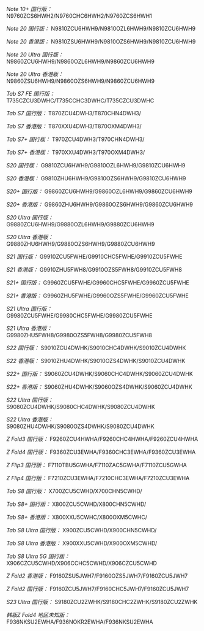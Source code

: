 *Note 10+ 国行版：*
N9760ZCS6HWH2/N9760CHC6HWH2/N9760ZCS6HWH1

*Note 20 国行版：*
N9810ZCU6HWH9/N9810OZL6HWH9/N9810ZCU6HWH9

*Note 20 香港版：*
N9810ZSU6HWH9/N9810OZS6HWH9/N9810ZCU6HWH9

*Note 20 Ultra 国行版：*
N9860ZCU6HWH9/N9860OZL6HWH9/N9860ZCU6HWH9

*Note 20 Ultra 香港版：*
N9860ZSU6HWH9/N9860OZS6HWH9/N9860ZCU6HWH9

*Tab S7 FE 国行版：*
T735CZCU3DWHC/T735CCHC3DWHC/T735CZCU3DWHC

*Tab S7 国行版：*
T870ZCU4DWH3/T870CHN4DWH3/

*Tab S7 香港版：*
T870XXU4DWH3/T870OXM4DWH3/

*Tab S7+ 国行版：*
T970ZCU4DWH3/T970CHN4DWH3/

*Tab S7+ 香港版：*
T970XXU4DWH3/T970OXM4DWH3/

*S20 国行版：*
G9810ZCU6HWH9/G9810OZL6HWH9/G9810ZCU6HWH9

*S20 香港版：*
G9810ZHU6HWH9/G9810OZS6HWH9/G9810ZCU6HWH9

*S20+ 国行版：*
G9860ZCU6HWH9/G9860OZL6HWH9/G9860ZCU6HWH9

*S20+ 香港版：*
G9860ZHU6HWH9/G9860OZS6HWH9/G9860ZCU6HWH9

*S20 Ultra 国行版：*
G9880ZCU6HWH9/G9880OZL6HWH9/G9880ZCU6HWH9

*S20 Ultra 香港版：*
G9880ZHU6HWH9/G9880OZS6HWH9/G9880ZCU6HWH9

*S21 国行版：*
G9910ZCU5FWHE/G9910CHC5FWHE/G9910ZCU5FWHE

*S21 香港版：*
G9910ZHU5FWH8/G9910OZS5FWH8/G9910ZCU5FWH8

*S21+ 国行版：*
G9960ZCU5FWHE/G9960CHC5FWHE/G9960ZCU5FWHE

*S21+ 香港版：*
G9960ZHU5FWHE/G9960OZS5FWHE/G9960ZCU5FWHE

*S21 Ultra 国行版：*
G9980ZCU5FWHE/G9980CHC5FWHE/G9980ZCU5FWHE

*S21 Ultra 香港版：*
G9980ZHU5FWH8/G9980OZS5FWH8/G9980ZCU5FWH8

*S22 国行版：*
S9010ZCU4DWHK/S9010CHC4DWHK/S9010ZCU4DWHK

*S22 香港版：*
S9010ZHU4DWHK/S9010OZS4DWHK/S9010ZCU4DWHK

*S22+ 国行版：*
S9060ZCU4DWHK/S9060CHC4DWHK/S9060ZCU4DWHK

*S22+ 香港版：*
S9060ZHU4DWHK/S9060OZS4DWHK/S9060ZCU4DWHK

*S22 Ultra 国行版：*
S9080ZCU4DWHK/S9080CHC4DWHK/S9080ZCU4DWHK

*S22 Ultra 香港版：*
S9080ZHU4DWHK/S9080OZS4DWHK/S9080ZCU4DWHK

*Z Fold3 国行版：*
F9260ZCU4HWHA/F9260CHC4HWHA/F9260ZCU4HWHA

*Z Fold4 国行版：*
F9360ZCU3EWHA/F9360CHC3EWHA/F9360ZCU3EWHA

*Z Flip3 国行版：*
F7110TBU5GWHA/F7110ZAC5GWHA/F7110ZCU5GWHA

*Z Flip4 国行版：*
F7210ZCU3EWHA/F7210CHC3EWHA/F7210ZCU3EWHA

*Tab S8 国行版：*
X700ZCU5CWHD/X700CHN5CWHD/

*Tab S8+ 国行版：*
X800ZCU5CWHD/X800CHN5CWHD/

*Tab S8+ 香港版：*
X800XXU5CWHC/X800OXM5CWHC/

*Tab S8 Ultra 国行版：*
X900ZCU5CWHD/X900CHN5CWHD/

*Tab S8 Ultra 香港版：*
X900XXU5CWHD/X900OXM5CWHD/

*Tab S8 Ultra 5G 国行版：*
X906CZCU5CWHD/X906CCHC5CWHD/X906CZCU5CWHD

*Z Fold2 香港版：*
F9160ZSU5JWH7/F9160OZS5JWH7/F9160ZCU5JWH7

*Z Fold2 国行版：*
F9160ZCU5JWH7/F9160CHC5JWH7/F9160ZCU5JWH7

*S23 Ultra 国行版：*
S9180ZCU2ZWHK/S9180CHC2ZWHK/S9180ZCU2ZWHK

*韩版Z Fold4 地区未知版：*
F936NKSU2EWHA/F936NOKR2EWHA/F936NKSU2EWHA

